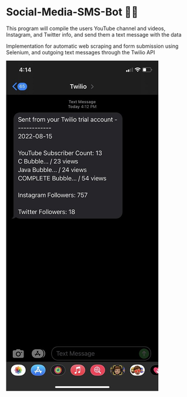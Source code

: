 # Social-Media-SMS-Bot 📱💬

This program will compile the users YouTube channel and videos, Instagram, and Twitter info, and send them a text message with the data

Implementation for automatic web scraping and form submission using Selenium, and outgoing text messages through the Twilio API

<img src="output.jpg" alt="Example Text">
